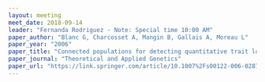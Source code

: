 ```yaml
---
layout: meeting
meet_date: 2018-09-14
leader: "Fernanda Rodriguez - Note: Special time 10:00 AM"
paper_author: "Blanc G, Charcosset A, Mangin B, Gallais A, Moreau L"
paper_year: "2006"
paper_title: "Connected populations for detecting quantitative trait loci and testing for epistasis: an application in maize"
paper_journal: "Theoretical and Applied Genetics"
paper_url: "https://link.springer.com/article/10.1007%2Fs00122-006-0287-1"
---
```

